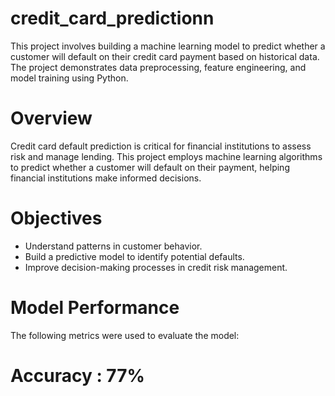 # credit_card_predictionn

This project involves building a machine learning model to predict whether a customer will default on their credit card payment based on historical data. The project demonstrates data preprocessing, feature engineering, and model training using Python.

# Overview

Credit card default prediction is critical for financial institutions to assess risk and manage lending. This project employs machine learning algorithms to predict whether a customer will default on their payment, helping financial institutions make informed decisions.

# Objectives

- Understand patterns in customer behavior.
- Build a predictive model to identify potential defaults.
- Improve decision-making processes in credit risk management.

# Model Performance

The following metrics were used to evaluate the model:

# Accuracy : 77%


